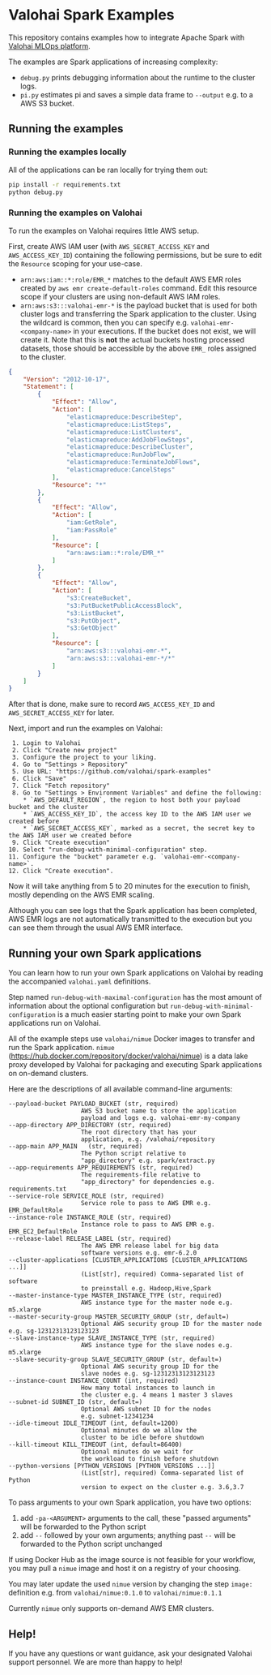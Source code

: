 # Valohai Spark Examples

This repository contains examples how to integrate Apache Spark with [Valohai MLOps platform][vh].

The examples are Spark applications of increasing complexity:

* `debug.py` prints debugging information about the runtime to the cluster logs.
* `pi.py` estimates pi and saves a simple data frame to `--output` e.g. to a AWS S3 bucket.

## Running the examples

### Running the examples locally

All of the applications can be ran locally for trying them out:

```bash
pip install -r requirements.txt
python debug.py
```

### Running the examples on Valohai

To run the examples on Valohai requires little AWS setup.

First, create AWS IAM user (with `AWS_SECRET_ACCESS_KEY` and `AWS_ACCESS_KEY_ID`) containing the following permissions, 
but be sure to edit the `Resource` scoping for your use-case.

* `arn:aws:iam::*:role/EMR_*` matches to the default AWS EMR roles created by `aws emr create-default-roles` command.
   Edit this resource scope if your clusters are using non-default AWS IAM roles.
* `arn:aws:s3:::valohai-emr-*` is the payload bucket that is used for both cluster logs and transferring 
   the Spark application to the cluster. Using the wildcard is common, then you can specify e.g. 
   `valohai-emr-<company-name>` in your executions. If the bucket does not exist, we will create it.
   Note that this is **not** the actual buckets hosting processed datasets, those should be accessible by 
   the above `EMR_` roles assigned to the cluster.

```json
{
    "Version": "2012-10-17",
    "Statement": [
        {
            "Effect": "Allow",
            "Action": [
                "elasticmapreduce:DescribeStep",
                "elasticmapreduce:ListSteps",
                "elasticmapreduce:ListClusters",
                "elasticmapreduce:AddJobFlowSteps",
                "elasticmapreduce:DescribeCluster",
                "elasticmapreduce:RunJobFlow",
                "elasticmapreduce:TerminateJobFlows",
                "elasticmapreduce:CancelSteps"
            ],
            "Resource": "*"
        },
        {
            "Effect": "Allow",
            "Action": [
                "iam:GetRole",
                "iam:PassRole"
            ],
            "Resource": [
                "arn:aws:iam::*:role/EMR_*"
            ]
        },
        {
            "Effect": "Allow",
            "Action": [
                "s3:CreateBucket",
                "s3:PutBucketPublicAccessBlock",
                "s3:ListBucket",
                "s3:PutObject",
                "s3:GetObject"
            ],
            "Resource": [
                "arn:aws:s3:::valohai-emr-*",
                "arn:aws:s3:::valohai-emr-*/*"
            ]
        }
    ]
}
```

After that is done, make sure to record `AWS_ACCESS_KEY_ID` and `AWS_SECRET_ACCESS_KEY` for later.

Next, import and run the examples on Valohai:

```
 1. Login to Valohai
 2. Click "Create new project"
 3. Configure the project to your liking.
 4. Go to "Settings > Repository"
 5. Use URL: "https://github.com/valohai/spark-examples"
 6. Click "Save"
 7. Click "Fetch repository"
 8. Go to "Settings > Environment Variables" and define the following:
    * `AWS_DEFAULT_REGION`, the region to host both your payload bucket and the cluster
    * `AWS_ACCESS_KEY_ID`, the access key ID to the AWS IAM user we created before
    * `AWS_SECRET_ACCESS_KEY`, marked as a secret, the secret key to the AWS IAM user we created before
 9. Click "Create execution"
10. Select "run-debug-with-minimal-configuration" step.
11. Configure the "bucket" parameter e.g. `valohai-emr-<company-name>`.
12. Click "Create execution".
```

Now it will take anything from 5 to 20 minutes for the execution to finish, mostly depending on the AWS EMR scaling.

Although you can see logs that the Spark application has been completed, 
AWS EMR logs are not automatically transmitted to the execution
but you can see them through the usual AWS EMR interface. 

## Running your own Spark applications 

You can learn how to run your own Spark applications on Valohai by reading the accompanied `valohai.yaml` definitions.

Step named `run-debug-with-maximal-configuration` has the most amount of information about the optional configuration
but `run-debug-with-minimal-configuration` is a much easier starting point to make your own Spark applications 
run on Valohai.

All of the example steps use `valohai/nimue` Docker images to transfer and run the Spark application. `nimue` 
(https://hub.docker.com/repository/docker/valohai/nimue) is a data lake proxy developed by Valohai
for packaging and executing Spark applications on on-demand clusters.

Here are the descriptions of all available command-line arguments:

```
--payload-bucket PAYLOAD_BUCKET (str, required) 
                    AWS S3 bucket name to store the application 
                    payload and logs e.g. valohai-emr-my-company
--app-directory APP_DIRECTORY (str, required)
                    The root directory that has your
                    application, e.g. /valohai/repository
--app-main APP_MAIN   (str, required) 
                    The Python script relative to
                    "app_directory" e.g. spark/extract.py
--app-requirements APP_REQUIREMENTS (str, required)
                    The requirements-file relative to
                    "app_directory" for dependencies e.g. requirements.txt
--service-role SERVICE_ROLE (str, required)
                    Service role to pass to AWS EMR e.g. EMR_DefaultRole
--instance-role INSTANCE_ROLE (str, required)
                    Instance role to pass to AWS EMR e.g. EMR_EC2_DefaultRole
--release-label RELEASE_LABEL (str, required)
                    The AWS EMR release label for big data
                    software versions e.g. emr-6.2.0
--cluster-applications [CLUSTER_APPLICATIONS [CLUSTER_APPLICATIONS ...]]
                    (List[str], required) Comma-separated list of software
                    to preinstall e.g. Hadoop,Hive,Spark
--master-instance-type MASTER_INSTANCE_TYPE (str, required)
                    AWS instance type for the master node e.g. m5.xlarge
--master-security-group MASTER_SECURITY_GROUP (str, default=)
                    Optional AWS security group ID for the master node e.g. sg-12312313123123123
--slave-instance-type SLAVE_INSTANCE_TYPE (str, required)
                    AWS instance type for the slave nodes e.g. m5.xlarge
--slave-security-group SLAVE_SECURITY_GROUP (str, default=)
                    Optional AWS security group ID for the
                    slave nodes e.g. sg-12312313123123123
--instance-count INSTANCE_COUNT (int, required)
                    How many total instances to launch in
                    the cluster e.g. 4 means 1 master 3 slaves
--subnet-id SUBNET_ID (str, default=)
                    Optional AWS subnet ID for the nodes
                    e.g. subnet-12341234
--idle-timeout IDLE_TIMEOUT (int, default=1200)
                    Optional minutes do we allow the
                    cluster to be idle before shutdown
--kill-timeout KILL_TIMEOUT (int, default=86400)
                    Optional minutes do we wait for
                    the workload to finish before shutdown
--python-versions [PYTHON_VERSIONS [PYTHON_VERSIONS ...]]
                    (List[str], required) Comma-separated list of Python
                    version to expect on the cluster e.g. 3.6,3.7
```

To pass arguments to your own Spark application, you have two options:

1. add `-pa-<ARGUMENT>` arguments to the call, these "passed arguments" will be forwarded to the Python script
2. add `--` followed by your own arguments; anything past `--` will be forwarded to the Python script unchanged

If using Docker Hub as the image source is not feasible for your workflow, you may pull a `nimue` image and host it on 
a registry of your choosing.

You may later update the used `nimue` version by changing the step `image:` definition 
e.g. from `valohai/nimue:0.1.0` to `valohai/nimue:0.1.1`

Currently `nimue` only supports on-demand AWS EMR clusters.

## Help!

If you have any questions or want guidance, ask your designated Valohai support personnel. 
We are more than happy to help!

[vh]: https://valohai.com/
